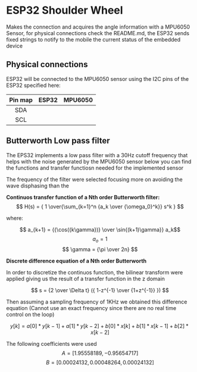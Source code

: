 # ESP32 Shoulder Wheel
Makes the connection and acquires the angle information with
a MPU6050 Sensor, for physical connections check the README.md, the ESP32
sends fixed strings to notify to the mobile the current status of the
embedded device

## Physical connections
ESP32 will be connected to the MPU6050 sensor using the I2C pins of the ESP32 specified here:

| Pin map | ESP32 | MPU6050 |
| :---:   | :---: |  :---:  |
| SDA     |       |         |
| SCL     |       |         |

## Butterworth Low pass filter
The EPS32 implements a low pass filter with a 30Hz cutoff frequency
that helps with the noise generated by the MPU6050 sensor below you can find the functions and transfer functiosn needed for the implemented sensor

The frequency of the filter were selected focusing more on avoiding the wave disphasing than the 

**Continuos transfer function of a Nth order Butterworth filter:**
$$ H(s) = { 1 \over{\sum_{k=1}^n {a_k \over {\omega_0}^k}} s^k } $$

where:

$$ a_{k+1} = {{\cos({k\gamma})} \over \sin{(k+1)\gamma}} a_k$$
$$ a_o = 1 $$
$$ \gamma = {\pi \over 2n} $$

**Discrete difference equation of a Nth order Butterworth**

In order to discretize the continuos function, the bilinear transform were applied giving us the result of a transfer function in the z domain

$$ s = {2 \over \Delta t} ({ 1-z^{-1} \over {1+z^{-1}} }) $$

Then assuming a sampling frequency of 1KHz we obtained this difference equation (Cannot use an exact frequency since there are no real time control on the loop)

$$ y[k]=a[0]*y[k-1]+a[1]*y[k-2]+b[0]*x[k]+b[1]*x[k-1]+b[2]*x[k-2] $$

The following coefficients were used
$$ A = [{1.95558189, -0.95654717}] $$
$$ B = [{0.00024132, 0.00048264, 0.00024132}] $$